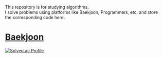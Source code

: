 This repository is for studying algorithms.</br>
I solve problems using platforms like Baekjoon, Programmers, etc. and store the corresponding code here.</br>

# [Baekjoon](https://www.acmicpc.net/)
[![Solved.ac Profile](http://mazassumnida.wtf/api/v2/generate_badge?boj=mldlcl2022)](https://solved.ac/mldlcl2022/)
